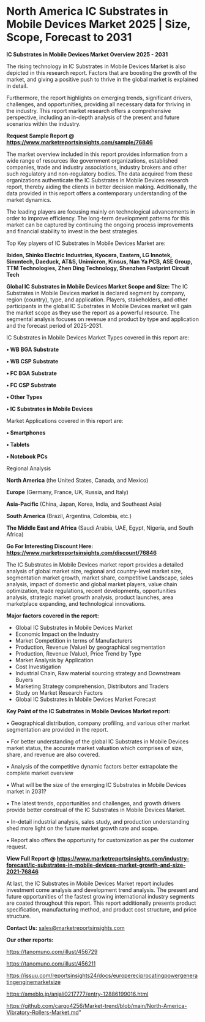 # North America IC Substrates in Mobile Devices Market 2025 | Size, Scope, Forecast to 2031

<Strong> IC Substrates in Mobile Devices Market Overview 2025 - 2031</strong>

The rising technology in IC Substrates in Mobile Devices Market is also depicted in this research report. Factors that are boosting the growth of the market, and giving a positive push to thrive in the global market is explained in detail.

Furthermore, the report highlights on emerging trends, significant drivers, challenges, and opportunities, providing all necessary data for thriving in the industry. This report market research offers a comprehensive perspective, including an in-depth analysis of the present and future scenarios within the industry.

<strong>Request Sample Report @ <a href=https://www.marketreportsinsights.com/sample/76846>https://www.marketreportsinsights.com/sample/76846</a></strong>

The market overview included in this report provides information from a wide range of resources like government organizations, established companies, trade and industry associations, industry brokers and other such regulatory and non-regulatory bodies. The data acquired from these organizations authenticate the IC Substrates in Mobile Devices research report, thereby aiding the clients in better decision making. Additionally, the data provided in this report offers a contemporary understanding of the market dynamics.

The leading players are focusing mainly on technological advancements in order to improve efficiency. The long-term development patterns for this market can be captured by continuing the ongoing process improvements and financial stability to invest in the best strategies.

Top Key players of IC Substrates in Mobile Devices Market are:

<strong>Ibiden, Shinko Electric Industries, Kyocera, Eastern, LG Innotek, Simmtech, Daeduck, AT&S, Unimicron, Kinsus, Nan Ya PCB, ASE Group, TTM Technologies, Zhen Ding Technology, Shenzhen Fastprint Circuit Tech</strong>

<strong><b>Global IC Substrates in Mobile Devices Market Scope and Size:</b></strong>
The IC Substrates in Mobile Devices market is declared segment by company, region (country), type, and application. Players, stakeholders, and other participants in the global IC Substrates in Mobile Devices market will gain the market scope as they use the report as a powerful resource. The segmental analysis focuses on revenue and product by type and application and the forecast period of 2025-2031.

IC Substrates in Mobile Devices Market Types covered in this report are:

<strong>• WB BGA Substrate

• WB CSP Substrate

• FC BGA Substrate

• FC CSP Substrate

• Other Types

• IC Substrates in Mobile Devices</strong>

Market Applications covered in this report are:

<strong>• Smartphones

• Tablets

• Notebook PCs</strong> 

Regional Analysis

<strong>North America</strong> (the United States, Canada, and Mexico)

<strong>Europe</strong> (Germany, France, UK, Russia, and Italy)

<strong>Asia-Pacific</strong> (China, Japan, Korea, India, and Southeast Asia)

<strong>South America</strong> (Brazil, Argentina, Colombia, etc.)

<strong>The Middle East and Africa</strong> (Saudi Arabia, UAE, Egypt, Nigeria, and South Africa)

<strong>Go For Interesting Discount Here: <a href=https://www.marketreportsinsights.com/discount/76846>https://www.marketreportsinsights.com/discount/76846</a></strong>

The IC Substrates in Mobile Devices market report provides a detailed analysis of global market size, regional and country-level market size, segmentation market growth, market share, competitive Landscape, sales analysis, impact of domestic and global market players, value chain optimization, trade regulations, recent developments, opportunities analysis, strategic market growth analysis, product launches, area marketplace expanding, and technological innovations.

<strong><b>Major factors covered in the report:</b></strong>
<ul>
  <li>Global IC Substrates in Mobile Devices Market </li>
  <li>Economic Impact on the Industry</li>
  <li>Market Competition in terms of Manufacturers</li>
  <li>Production, Revenue (Value) by geographical segmentation</li>
  <li>Production, Revenue (Value), Price Trend by Type</li>
  <li>Market Analysis by Application</li>
  <li>Cost Investigation</li>
  <li>Industrial Chain, Raw material sourcing strategy and Downstream Buyers</li>
  <li>Marketing Strategy comprehension, Distributors and Traders</li>
  <li>Study on Market Research Factors</li>
  <li>Global IC Substrates in Mobile Devices Market Forecast</li>
</ul>

<strong><b>Key Point of the IC Substrates in Mobile Devices Market report:</b></strong>

• Geographical distribution, company profiling, and various other market segmentation are provided in the report.

• For better understanding of the global IC Substrates in Mobile Devices market status, the accurate market valuation which comprises of size, share, and revenue are also covered.

• Analysis of the competitive dynamic factors better extrapolate the complete market overview

• What will be the size of the emerging IC Substrates in Mobile Devices market in 2031?

• The latest trends, opportunities and challenges, and growth drivers provide better construal of the IC Substrates in Mobile Devices Market.

• In-detail industrial analysis, sales study, and production understanding shed more light on the future market growth rate and scope.

• Report also offers the opportunity for customization as per the customer request.

<strong><b>View Full Report @ <a href=https://www.marketreportsinsights.com/industry-forecast/ic-substrates-in-mobile-devices-market-growth-and-size-2021-76846>https://www.marketreportsinsights.com/industry-forecast/ic-substrates-in-mobile-devices-market-growth-and-size-2021-76846</a></b></strong>


At last, the IC Substrates in Mobile Devices Market report includes investment come analysis and development trend analysis. The present and future opportunities of the fastest growing international industry segments are coated throughout this report. This report additionally presents product specification, manufacturing method, and product cost structure, and price structure.

<strong>Contact Us:</strong>
sales@marketreportsinsights.com

<strong>Our other reports:</strong>

<a href=https://tanomuno.com/illust/456729>https://tanomuno.com/illust/456729</a>

<a href=https://tanomuno.com/illust/456211>https://tanomuno.com/illust/456211</a>

<a href=https://issuu.com/reportsinsights24/docs/europereciprocatingpowergeneratingenginemarketsize>https://issuu.com/reportsinsights24/docs/europereciprocatingpowergeneratingenginemarketsize</a>

<a href=https://ameblo.jp/anjali0217777/entry-12886199016.html>https://ameblo.jp/anjali0217777/entry-12886199016.html</a>

<a href=https://github.com/cargo4256/Market-trend/blob/main/North-America-Vibratory-Rollers-Market.md>https://github.com/cargo4256/Market-trend/blob/main/North-America-Vibratory-Rollers-Market.md</a>"
